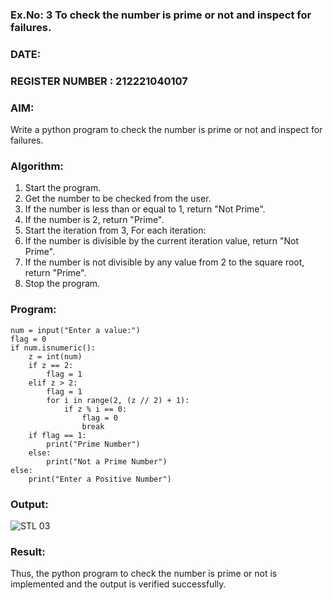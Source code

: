 ### Ex.No: 3 To check the number is prime or not and inspect for failures.
 
### DATE:                                                                            
### REGISTER NUMBER : 212221040107

### AIM: 
Write a python program to check the number is prime or not and inspect for failures.
 
### Algorithm:
1. Start the program.
2. Get the number to be checked from the user.
3. If the number is less than or equal to 1, return "Not Prime".
4. If the number is 2, return "Prime".
5. Start the iteration from 3, For each iteration:
6. If the number is divisible by the current iteration value, return "Not Prime".
7. If the number is not divisible by any value from 2 to the square root, return "Prime".
8. Stop the program.

### Program:
```
num = input("Enter a value:") 
flag = 0
if num.isnumeric():
    z = int(num)  
    if z == 2:
        flag = 1  
    elif z > 2:
        flag = 1  
        for i in range(2, (z // 2) + 1):  
            if z % i == 0:
                flag = 0  
                break
    if flag == 1:
        print("Prime Number")
    else:
        print("Not a Prime Number")
else:
    print("Enter a Positive Number")
```
### Output:
![STL 03](https://github.com/user-attachments/assets/e09f69a8-2410-4d38-a86b-4a9b69373756)
### Result:
Thus, the python program to check the number is prime or not is implemented and the output is verified successfully.
